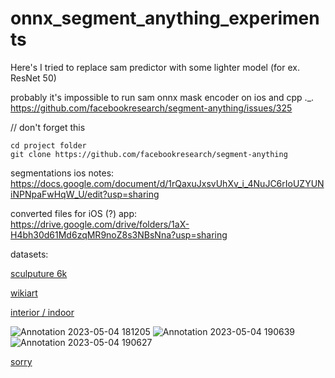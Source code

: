 # onnx_segment_anything_experiments
Here's I tried to replace sam predictor with some lighter model (for ex. ResNet 50)

probably it's impossible to run sam onnx mask encoder on ios and cpp ._. <br /> 
https://github.com/facebookresearch/segment-anything/issues/325


// don't forget this  <br /> 

```
cd project folder 
git clone https://github.com/facebookresearch/segment-anything
```


segmentations ios notes: <br /> 
https://docs.google.com/document/d/1rQaxuJxsvUhXv_i_4NuJC6rIoUZYUNiNPNpaFwHqW_U/edit?usp=sharing

converted files for iOS (?) app: <br /> 
https://drive.google.com/drive/folders/1aX-H4bh30d61Md6zqMR9noZ8s3NBsNna?usp=sharing

datasets:

[sculputure 6k](https://www.robots.ox.ac.uk/~vgg/data/sculptures6k/)

[wikiart](https://github.com/cs-chan/ArtGAN/tree/master/WikiArt%20Dataset)

[interior / indoor](https://www.kaggle.com/datasets/itsahmad/indoor-scenes-cvpr-2019)

![Annotation 2023-05-04 181205](https://user-images.githubusercontent.com/36921178/236265572-8d8262ea-e896-4036-8254-466b1d971731.png)
![Annotation 2023-05-04 190639](https://user-images.githubusercontent.com/36921178/236265600-89c569cc-56cf-43ea-9454-f069a226cd38.png)
![Annotation 2023-05-04 190627](https://user-images.githubusercontent.com/36921178/236265735-86c3c15d-de56-42ef-8715-819ed24f09e2.png)

[sorry](https://www.youtube.com/watch?v=fRh_vgS2dFE)
